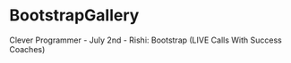 # BootstrapGallery
Clever Programmer - July 2nd - Rishi: Bootstrap (LIVE Calls With Success Coaches)
